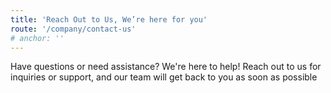 ```yaml
---
title: 'Reach Out to Us, We’re here for you'
route: '/company/contact-us'
# anchor: ''
---
```


Have questions or need assistance? We're here to help! Reach out to us for
inquiries or support, and our team will get back to you as soon as
possible
